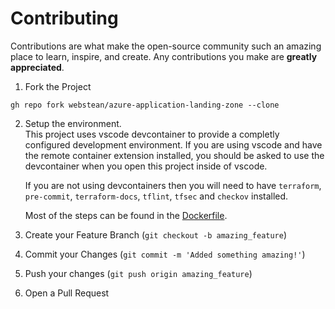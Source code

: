 # Contributing
Contributions are what make the open-source community such an amazing place to learn, inspire, and create. Any contributions you make are **greatly appreciated**.

1. Fork the Project

```shell
gh repo fork webstean/azure-application-landing-zone --clone
```
2. Setup the environment.  
   This project uses vscode devcontainer to provide a completly configured development environment. If you are using vscode and have the remote container extension installed, you should be asked to use the devcontainer when you open this project inside of vscode.

   If you are not using devcontainers then you will need to have `terraform`, `pre-commit`, `terraform-docs`, `tflint`, `tfsec` and `checkov` installed. 

   Most of the steps can be found in the [Dockerfile](.devcontainer/Dockerfile).
3. Create your Feature Branch (`git checkout -b amazing_feature`)

4. Commit your Changes (`git commit -m 'Added something amazing!'`)

5. Push your changes (`git push origin amazing_feature`)

6. Open a Pull Request

